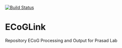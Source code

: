 
[![Build Status](https://travis-ci.org/sgallos/ECoGLink.svg?branch=master)](https://travis-ci.org/sgallos/ECoGLink)

# ECoGLink
Repository ECoG Processing and Output for Prasad Lab
